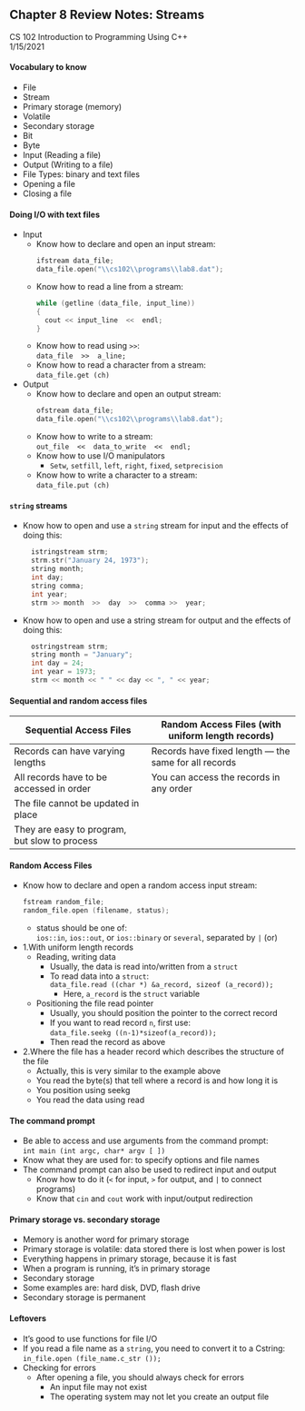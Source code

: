 ## Chapter 8 Review Notes: Streams
CS 102 Introduction to Programming Using C++  
1/15/2021

#### Vocabulary to know
- File
- Stream
- Primary storage (memory)
- Volatile
- Secondary storage
- Bit
- Byte
- Input (Reading a file)
- Output (Writing to a file)
- File Types:  binary and text files
- Opening a file
- Closing a file

#### Doing I/O with text files
- Input
  - Know how to declare and open an input stream:  
    ```cpp
    ifstream data_file;
    data_file.open("\\cs102\\programs\\lab8.dat");
    ```
  - Know how to read a line from a stream:  
    ```cpp  
    while (getline (data_file, input_line))
    {
      cout << input_line  <<  endl;
    }
    ```
  - Know how to read using `>>`:  
    `data_file  >>  a_line;`
  - Know how to read a character from a stream:  
    `data_file.get (ch)`
- Output
  - Know how to declare and open an output stream:  
    ```cpp  
    ofstream data_file;
    data_file.open("\\cs102\\programs\\lab8.dat");
    ```
  - Know how to write to a stream:  
	  `out_file  <<  data_to_write  <<  endl;`
  - Know how to use I/O manipulators  
    - `Setw`, `setfill`, `left`, `right`, `fixed`, `setprecision`
  - Know how to write a character to a stream:  
    `data_file.put (ch)`

#### `string` streams
- Know how to open and use a `string` stream for input and the effects of doing this:  
  ```cpp  
	istringstream strm;
	strm.str("January 24, 1973");
	string month;
	int day;
	string comma;
	int year;
	strm >> month  >>  day  >>  comma >>  year;
  ```
- Know how to open and use a string stream for output and the effects of doing this:  
  ```cpp  
	ostringstream strm;
	string month = "January";
	int day = 24;
	int year = 1973;
	strm << month << " " << day << ", " << year;
  ```  

#### Sequential and random access files
| Sequential Access Files 	| Random Access Files (with uniform length records) 	|
|-	|-	|
| Records can have varying lengths 	| Records have fixed length — the same for all records 	|
| All records have to be accessed in order 	| You can access the records in any order 	|
| The file cannot be updated in place 	|  	|
| They are easy to program, but slow to process 	|  	|

#### Random Access Files
- Know how to declare and open a random access input stream:  
  ```cpp 
  fstream random_file;
  random_file.open (filename, status);
  ```  
  - status should be one of:  
    `ios::in`, `ios::out`, or `ios::binary` or `several`, separated by `|` (or)
- 1.With uniform length records
  - Reading, writing data
    - Usually, the data is read into/written from a `struct`
    - To read data into a `struct`:  
      `data_file.read ((char *) &a_record, sizeof (a_record));`
      - Here, `a_record` is the `struct` variable
  - Positioning the file read pointer
    - Usually, you should position the pointer to the correct record
    - If you want to read record `n`, first use:  
      `data_file.seekg ((n-1)*sizeof(a_record));`  
    - Then read the record as above
- 2.Where the file has a header record which describes the structure of the file
  - Actually, this is very similar to the example above
  - You read the byte(s) that tell where a record is and how long it is
  - You position using seekg
  - You read the data using read

#### The command prompt
- Be able to access and use arguments from the command prompt:  
  `int main (int argc, char* argv [ ])`
- Know what they are used for:  to specify options and file names
- The command prompt can also be used to redirect input and output
  - Know how to do it (`<` for input, `>` for output, and `|` to connect programs)
  - Know that `cin` and `cout` work with input/output redirection

#### Primary storage vs. secondary storage
- Memory is another word for primary storage
- Primary storage is volatile:  data stored there is lost when power is lost
- Everything happens in primary storage, because it is fast
- When a program is running, it’s in primary storage
- Secondary storage
- Some examples are:  hard disk, DVD, flash drive
- Secondary storage is permanent

#### Leftovers
- It’s good to use functions for file I/O
- If you read a file name as a `string`, you need to convert it to a Cstring:  
  `in_file.open (file_name.c_str ());`
- Checking for errors
  - After opening a file, you should always check for errors
    - An input file may not exist
    - The operating system may not let you create an output file
